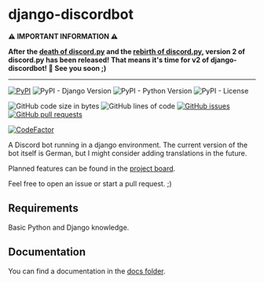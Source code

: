 # django-discordbot

**⚠️ IMPORTANT INFORMATION ⚠️**

**After the [death of discord.py](https://github.com/rafaelurben/django-discordbot/discussions/139) and the [rebirth of discord.py](https://github.com/rafaelurben/django-discordbot/discussions/161), version 2 of discord.py has been released! That means it's time for v2 of django-discordbot! 🎉 See you soon ;)**

------

[![PyPI](https://img.shields.io/pypi/v/django-discordbot)](https://pypi.org/project/django-discordbot)
![PyPI - Django Version](https://img.shields.io/pypi/djversions/django-discordbot)
![PyPI - Python Version](https://img.shields.io/pypi/pyversions/django-discordbot)
![PyPI - License](https://img.shields.io/pypi/l/django-discordbot)

![GitHub code size in bytes](https://img.shields.io/github/languages/code-size/rafaelurben/django-discordbot)
![GitHub lines of code](https://img.shields.io/tokei/lines/github.com/rafaelurben/django-discordbot)
[![GitHub issues](https://img.shields.io/github/issues/rafaelurben/django-discordbot)](https://github.com/rafaelurben/django-discordbot/issues)
[![GitHub pull requests](https://img.shields.io/github/issues-pr/rafaelurben/django-discordbot)](https://github.com/rafaelurben/django-discordbot/pulls)

[![CodeFactor](https://www.codefactor.io/repository/github/rafaelurben/django-discordbot/badge)](https://www.codefactor.io/repository/github/rafaelurben/django-discordbot)

A Discord bot running in a django environment. The current version of the bot itself is German, but I might consider adding translations in the future.

Planned features can be found in the [project board](https://github.com/rafaelurben/django-discordbot/projects/1?fullscreen=true).

Feel free to open an issue or start a pull request. ;)

## Requirements

Basic Python and Django knowledge.

## Documentation

You can find a documentation in the [docs folder](./docs/index.md).

